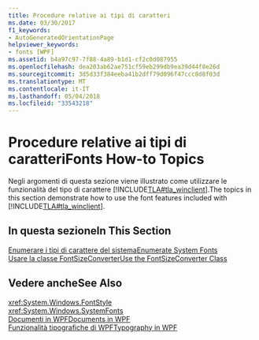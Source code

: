 ```yaml
---
title: Procedure relative ai tipi di caratteri
ms.date: 03/30/2017
f1_keywords:
- AutoGeneratedOrientationPage
helpviewer_keywords:
- fonts [WPF]
ms.assetid: b4a97c97-7f88-4a89-b1d1-cf2c0d087955
ms.openlocfilehash: dea203ab62ae751cf59eb299db9ea39d44f8e26d
ms.sourcegitcommit: 3d5d33f384eeba41b2dff79d096f47ccc8d8f03d
ms.translationtype: MT
ms.contentlocale: it-IT
ms.lasthandoff: 05/04/2018
ms.locfileid: "33543218"
---
```

# <a name="fonts-how-to-topics"></a><span data-ttu-id="f0acd-102">Procedure relative ai tipi di caratteri</span><span class="sxs-lookup"><span data-stu-id="f0acd-102">Fonts How-to Topics</span></span>
<span data-ttu-id="f0acd-103">Negli argomenti di questa sezione viene illustrato come utilizzare le funzionalità del tipo di carattere [!INCLUDE[TLA#tla_winclient](../../../../includes/tlasharptla-winclient-md.md)].</span><span class="sxs-lookup"><span data-stu-id="f0acd-103">The topics in this section demonstrate how to use the font features included with [!INCLUDE[TLA#tla_winclient](../../../../includes/tlasharptla-winclient-md.md)].</span></span>  
  
## <a name="in-this-section"></a><span data-ttu-id="f0acd-104">In questa sezione</span><span class="sxs-lookup"><span data-stu-id="f0acd-104">In This Section</span></span>  
 [<span data-ttu-id="f0acd-105">Enumerare i tipi di carattere del sistema</span><span class="sxs-lookup"><span data-stu-id="f0acd-105">Enumerate System Fonts</span></span>](../../../../docs/framework/wpf/advanced/how-to-enumerate-system-fonts.md)  
 [<span data-ttu-id="f0acd-106">Usare la classe FontSizeConverter</span><span class="sxs-lookup"><span data-stu-id="f0acd-106">Use the FontSizeConverter Class</span></span>](../../../../docs/framework/wpf/advanced/how-to-use-the-fontsizeconverter-class.md)  
  
## <a name="see-also"></a><span data-ttu-id="f0acd-107">Vedere anche</span><span class="sxs-lookup"><span data-stu-id="f0acd-107">See Also</span></span>  
 <xref:System.Windows.FontStyle>  
 <xref:System.Windows.SystemFonts>  
 [<span data-ttu-id="f0acd-108">Documenti in WPF</span><span class="sxs-lookup"><span data-stu-id="f0acd-108">Documents in WPF</span></span>](../../../../docs/framework/wpf/advanced/documents-in-wpf.md)  
 [<span data-ttu-id="f0acd-109">Funzionalità tipografiche di WPF</span><span class="sxs-lookup"><span data-stu-id="f0acd-109">Typography in WPF</span></span>](../../../../docs/framework/wpf/advanced/typography-in-wpf.md)
